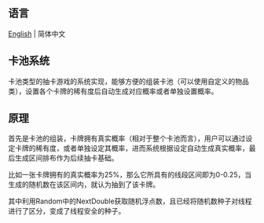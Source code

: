 ## 语言

[English](README.md) | 简体中文

## 卡池系统

卡池类型的抽卡游戏的系统实现，能够方便的组装卡池（可以使用自定义的物品类），设置各个卡牌的稀有度后自动生成对应概率或者单独设置概率。

## 原理

首先是卡池的组装，卡牌拥有真实概率（相对于整个卡池而言），用户可以通过设定卡牌的稀有度，或者单独设定其概率，进而系统根据设定自动生成真实概率，最后生成区间排布作为后续抽卡基础。

比如一张卡牌拥有的真实概率为25%，那么它所具有的线段区间即为0-0.25，当生成的随机数在该区间内，就认为抽到了该卡牌。

其中利用Random中的NextDouble获取随机浮点数，且已经将随机数种子对线程进行了区分，变成了线程安全的种子。
